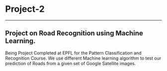 # Project-2

-------
Project on Road  Recognition using Machine Learning.
--------

Being Project Completed at EPFL for the Pattern Classification and Recognition Course. We use different Machine learning algorithm to  test our prediction of Roads from a given set of Google Satellite images.
